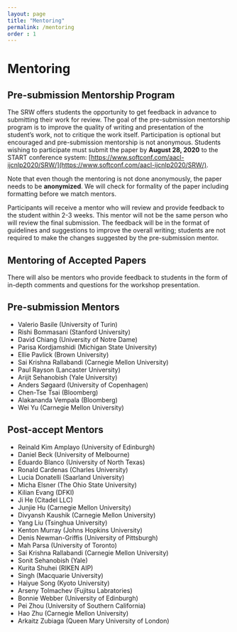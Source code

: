 ```yaml
---
layout: page
title: "Mentoring"
permalink: /mentoring
order : 1
---
```

# Mentoring

## Pre-submission Mentorship Program
The SRW offers students the opportunity to get feedback in advance to submitting their work for review. The goal of the pre-submission mentorship program is to improve the quality of writing and presentation of the student’s work, not to critique the work itself. Participation is optional but encouraged and pre-submission mentorship is not anonymous.
Students wishing to participate must submit the paper by __August 28, 2020__ to the START conference system: [https://www.softconf.com/aacl-ijcnlp2020/SRW/](https://www.softconf.com/aacl-ijcnlp2020/SRW/).

Note that even though the mentoring is not done anonymously, the paper needs to be __anonymized__. We will check for formality of the paper including formatting before we match mentors.

Participants will receive a mentor who will review and provide feedback to the student within 2-3 weeks. This mentor will not be the same person who will review the final submission. The feedback will be in the format of guidelines and suggestions to improve the overall writing; students are not required to make the changes suggested by the pre-submission mentor.

## Mentoring of Accepted Papers

There will also be mentors who provide feedback to students in the form of in-depth comments and questions for the workshop presentation.

## Pre-submission Mentors
- Valerio Basile (University of Turin)
- Rishi Bommasani (Stanford University)
- David Chiang (University of Notre Dame)
- Parisa Kordjamshidi (Michigan State University)
- Ellie Pavlick (Brown University)
- Sai Krishna Rallabandi (Carnegie Mellon University)
- Paul Rayson (Lancaster University)
- Arijit Sehanobish (Yale University)
- Anders Søgaard (University of Copenhagen)
- Chen-Tse Tsai (Bloomberg)
- Alakananda Vempala (Bloomberg)
- Wei Yu (Carnegie Mellon University)

## Post-accept Mentors
- Reinald Kim Amplayo (University of Edinburgh)
- Daniel Beck (University of Melbourne)
- Eduardo Blanco (University of North Texas)
- Ronald Cardenas (Charles University)
- Lucia Donatelli (Saarland University)
- Micha Elsner (The Ohio State University)
- Kilian Evang (DFKI)
- Ji He (Citadel LLC)
- Junjie Hu (Carnegie Mellon University)
- Divyansh Kaushik (Carnegie Mellon University)
- Yang Liu (Tsinghua University)
- Kenton Murray (Johns Hopkins University)
- Denis Newman-Griffis (University of Pittsburgh)
- Mah Parsa (University of Toronto)
- Sai Krishna Rallabandi (Carnegie Mellon University)
- Sonit Sehanobish (Yale)
- Kurita Shuhei (RIKEN AIP)
- Singh (Macquarie University)
- Haiyue Song (Kyoto University)
- Arseny Tolmachev (Fujitsu Labratories)
- Bonnie Webber (University of Edinburgh)
- Pei Zhou (University of Southern California)
- Hao Zhu (Carnegie Mellon University)
- Arkaitz Zubiaga (Queen Mary University of London)
